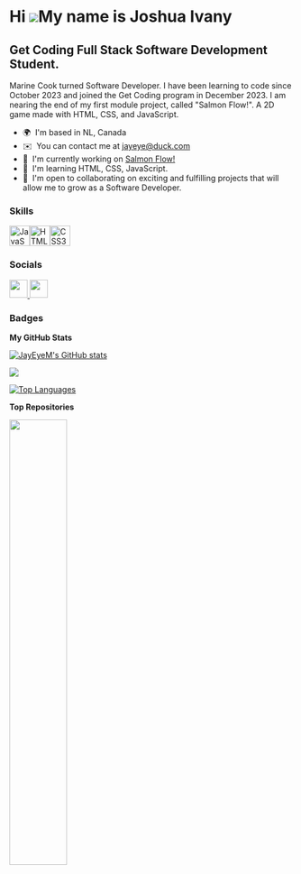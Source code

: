 Hi ![](https://user-images.githubusercontent.com/18350557/176309783-0785949b-9127-417c-8b55-ab5a4333674e.gif)My name is Joshua Ivany
====================================================================================================================================

Get Coding Full Stack Software Development Student.
---------------------------------------------------

Marine Cook turned Software Developer. I have been learning to code since October 2023 and joined the Get Coding program in December 2023. I am nearing the end of my first module project, called "Salmon Flow!". A 2D game made with HTML, CSS, and JavaScript.

* 🌍  I'm based in NL, Canada
* ✉️  You can contact me at [jayeye@duck.com](mailto:jayeye@duck.com)
* 🚀  I'm currently working on [Salmon Flow!](http://https://jayeyem.github.io/Salmon-Flow-Game/)
* 🧠  I'm learning HTML, CSS, JavaScript.
* 🤝  I'm open to collaborating on exciting and fulfilling projects that will allow me to grow as a Software Developer.

### Skills


<p align="left">
<a href="https://developer.mozilla.org/en-US/docs/Web/JavaScript" target="_blank" rel="noreferrer"><img src="https://raw.githubusercontent.com/danielcranney/readme-generator/main/public/icons/skills/javascript-colored.svg" width="36" height="36" alt="JavaScript" /></a><a href="https://developer.mozilla.org/en-US/docs/Glossary/HTML5" target="_blank" rel="noreferrer"><img src="https://raw.githubusercontent.com/danielcranney/readme-generator/main/public/icons/skills/html5-colored.svg" width="36" height="36" alt="HTML5" /></a><a href="https://www.w3.org/TR/CSS/#css" target="_blank" rel="noreferrer"><img src="https://raw.githubusercontent.com/danielcranney/readme-generator/main/public/icons/skills/css3-colored.svg" width="36" height="36" alt="CSS3" /></a>
</p>


### Socials

<p align="left"> <a href="https://www.github.com/JayEyeM" target="_blank" rel="noreferrer"> <picture> <source media="(prefers-color-scheme: dark)" srcset="https://raw.githubusercontent.com/danielcranney/readme-generator/main/public/icons/socials/github-dark.svg" /> <source media="(prefers-color-scheme: light)" srcset="https://raw.githubusercontent.com/danielcranney/readme-generator/main/public/icons/socials/github.svg" /> <img src="https://raw.githubusercontent.com/danielcranney/readme-generator/main/public/icons/socials/github.svg" width="32" height="32" /> </picture> </a> <a href="https://www.linkedin.com/in/joshuaivany" target="_blank" rel="noreferrer"> <picture> <source media="(prefers-color-scheme: dark)" srcset="https://raw.githubusercontent.com/danielcranney/readme-generator/main/public/icons/socials/linkedin-dark.svg" /> <source media="(prefers-color-scheme: light)" srcset="https://raw.githubusercontent.com/danielcranney/readme-generator/main/public/icons/socials/linkedin.svg" /> <img src="https://raw.githubusercontent.com/danielcranney/readme-generator/main/public/icons/socials/linkedin.svg" width="32" height="32" /> </picture> </a></p>

### Badges

<b>My GitHub Stats</b>

<a href="http://www.github.com/JayEyeM"><img src="https://github-readme-stats.vercel.app/api?username=JayEyeM&show_icons=true&hide=&count_private=true&title_color=facc15&text_color=ffffff&icon_color=84cc16&bg_color=134e4a&hide_border=true&show_icons=true" alt="JayEyeM's GitHub stats" /></a>

<a href="http://www.github.com/JayEyeM"><img src="https://github-readme-streak-stats.herokuapp.com/?user=JayEyeM&stroke=ffffff&background=134e4a&ring=facc15&fire=facc15&currStreakNum=ffffff&currStreakLabel=facc15&sideNums=ffffff&sideLabels=ffffff&dates=ffffff&hide_border=true" /></a>

<a href="https://github.com/JayEyeM" align="left"><img src="https://github-readme-stats.vercel.app/api/top-langs/?username=JayEyeM&langs_count=10&title_color=facc15&text_color=ffffff&icon_color=84cc16&bg_color=134e4a&hide_border=true&locale=en&custom_title=Top%20%Languages" alt="Top Languages" /></a>

<b>Top Repositories</b>

<div width="100%" align="center"><a href="https://github.com/JayEyeM/Salmon-Flow-Game" align="left"><img align="left" width="45%" src="https://github-readme-stats.vercel.app/api/pin/?username=JayEyeM&repo=Salmon-Flow-Game&title_color=facc15&text_color=ffffff&icon_color=84cc16&bg_color=134e4a&hide_border=true&locale=en" /></a></div><br /><br /><br /><br /><br /><br /><br />
